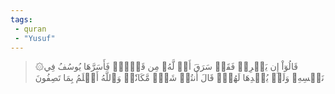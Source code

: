 ```yaml
---
tags: 
 - quran 
 - "Yusuf"
---
```


> ۞قَالُوٓاْ إِن يَسۡرِقۡ فَقَدۡ سَرَقَ أَخٞ لَّهُۥ مِن قَبۡلُۚ فَأَسَرَّهَا يُوسُفُ فِي نَفۡسِهِۦ وَلَمۡ يُبۡدِهَا لَهُمۡۚ قَالَ أَنتُمۡ شَرّٞ مَّكَانٗاۖ وَٱللَّهُ أَعۡلَمُ بِمَا تَصِفُونَ
